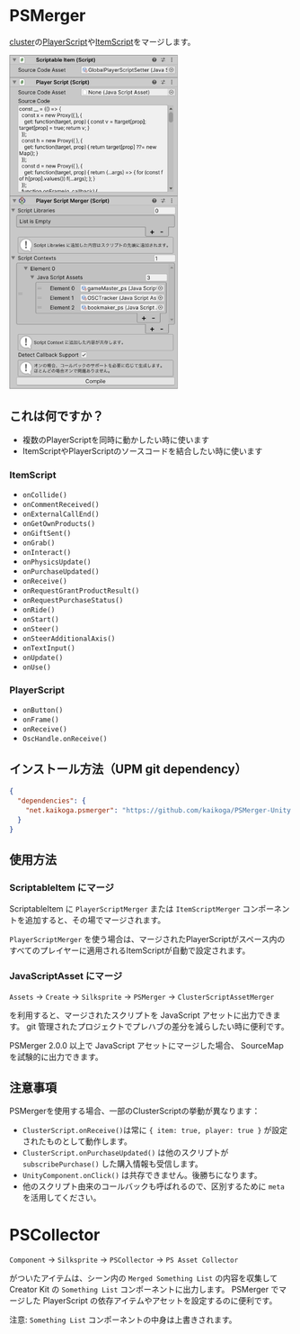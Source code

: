 # PSMerger

[cluster](https://cluster.mu/)の[PlayerScript](https://docs.cluster.mu/script/interfaces/PlayerScript.html)や[ItemScript](https://docs.cluster.mu/script/interfaces/ClusterScript.html)をマージします。

<img src="screenshot.png" width="300" />

## これは何ですか？

- 複数のPlayerScriptを同時に動かしたい時に使います
- ItemScriptやPlayerScriptのソースコードを結合したい時に使います

### ItemScript

- `onCollide()`
- `onCommentReceived()`
- `onExternalCallEnd()`
- `onGetOwnProducts()`
- `onGiftSent()`
- `onGrab()`
- `onInteract()`
- `onPhysicsUpdate()`
- `onPurchaseUpdated()`
- `onReceive()`
- `onRequestGrantProductResult()`
- `onRequestPurchaseStatus()`
- `onRide()`
- `onStart()`
- `onSteer()`
- `onSteerAdditionalAxis()`
- `onTextInput()`
- `onUpdate()`
- `onUse()`

### PlayerScript

- `onButton()`
- `onFrame()`
- `onReceive()`
- `OscHandle.onReceive()`

## インストール方法（UPM git dependency）

```json
{
  "dependencies": {
    "net.kaikoga.psmerger": "https://github.com/kaikoga/PSMerger-Unity.git"
  }
}
```

## 使用方法

### ScriptableItem にマージ

ScriptableItem に `PlayerScriptMerger` または `ItemScriptMerger` コンポーネントを追加すると、その場でマージされます。

`PlayerScriptMerger` を使う場合は、マージされたPlayerScriptがスペース内のすべてのプレイヤーに適用されるItemScriptが自動で設定されます。

### JavaScriptAsset にマージ

`Assets` -> `Create` -> `Silksprite` -> `PSMerger` -> `ClusterScriptAssetMerger`

を利用すると、マージされたスクリプトを JavaScript アセットに出力できます。
git 管理されたプロジェクトでプレハブの差分を減らしたい時に便利です。

PSMerger 2.0.0 以上で JavaScript アセットにマージした場合、 SourceMap を試験的に出力できます。

## 注意事項

PSMergerを使用する場合、一部のClusterScriptの挙動が異なります：

- `ClusterScript.onReceive()`は常に `{ item: true, player: true }` が設定されたものとして動作します。
- `ClusterScript.onPurchaseUpdated()` は他のスクリプトが `subscribePurchase()` した購入情報も受信します。
- `UnityComponent.onClick()` は共存できません。後勝ちになります。
- 他のスクリプト由来のコールバックも呼ばれるので、区別するために `meta` を活用してください。

# PSCollector

`Component` -> `Silksprite` -> `PSCollector` -> `PS Asset Collector`

がついたアイテムは、シーン内の `Merged Something List` の内容を収集して Creator Kit の `Something List` コンポーネントに出力します。
PSMerger でマージした PlayerScript の依存アイテムやアセットを設定するのに便利です。

注意: `Something List` コンポーネントの中身は上書きされます。
